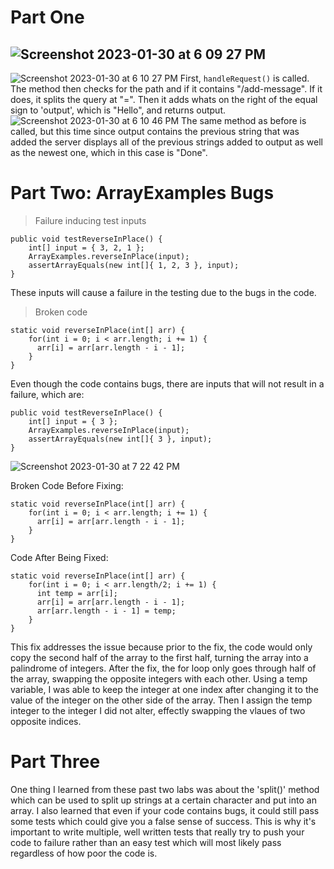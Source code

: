 # Part One
![Screenshot 2023-01-30 at 6 09 27 PM](https://user-images.githubusercontent.com/23327980/215642434-6d51328e-1dec-4e34-8462-75d69048eb67.jpg)
---
![Screenshot 2023-01-30 at 6 10 27 PM](https://user-images.githubusercontent.com/23327980/215642705-cc718199-a493-404c-beff-8954467bc2f6.jpg)
First, `handleRequest()` is called. The method then checks for the path and if it contains "/add-message". If it does, it splits the query at "=". Then it adds whats on the right of the equal sign to 'output', which is "Hello", and returns output. 
![Screenshot 2023-01-30 at 6 10 46 PM](https://user-images.githubusercontent.com/23327980/215642724-728e180b-a02c-4313-a721-6a8d15862739.jpg)
The same method as before is called, but this time since output contains the previous string that was added the server displays all of the previous strings added to output as well as the newest one, which in this case is "Done".
# Part Two: ArrayExamples Bugs
> Failure inducing test inputs
```
public void testReverseInPlace() {
    int[] input = { 3, 2, 1 };
    ArrayExamples.reverseInPlace(input);
    assertArrayEquals(new int[]{ 1, 2, 3 }, input);
}
```
These inputs will cause a failure in the testing due to the bugs in the code.
> Broken code
```
static void reverseInPlace(int[] arr) {
    for(int i = 0; i < arr.length; i += 1) {
      arr[i] = arr[arr.length - i - 1];
    }
}
```
Even though the code contains bugs, there are inputs that will not result in a failure, which are:
```
public void testReverseInPlace() {
    int[] input = { 3 };
    ArrayExamples.reverseInPlace(input);
    assertArrayEquals(new int[]{ 3 }, input);
}
```
![Screenshot 2023-01-30 at 7 22 42 PM](https://user-images.githubusercontent.com/23327980/215654959-07baf277-072b-4f2b-a445-bba2a0ff1483.jpg)

Broken Code Before Fixing:
```
static void reverseInPlace(int[] arr) {
    for(int i = 0; i < arr.length; i += 1) {
      arr[i] = arr[arr.length - i - 1];
    }
}
```
Code After Being Fixed:
```
static void reverseInPlace(int[] arr) {
    for(int i = 0; i < arr.length/2; i += 1) {
      int temp = arr[i];
      arr[i] = arr[arr.length - i - 1];
      arr[arr.length - i - 1] = temp;
    }
}
```
This fix addresses the issue because prior to the fix, the code would only copy the second half of the array to the first half, turning the array into a palindrome of integers. After the fix, the for loop only goes through half of the array, swapping the opposite integers with each other. Using a temp variable, I was able to keep the integer at one index after changing it to the value of the integer on the other side of the array. Then I assign the temp integer to the integer I did not alter, effectly swapping the vlaues of two opposite indices.

# Part Three
One thing I learned from these past two labs was about the 'split()' method which can be used to split up strings at a certain character and put into an array. I also learned that even if your code contains bugs, it could still pass some tests which could give you a false sense of success. This is why it's important to write multiple, well written tests that really try to push your code to failure rather than an easy test which will most likely pass regardless of how poor the code is.
